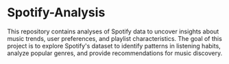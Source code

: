 # Spotify-Analysis
This repository contains analyses of Spotify data to uncover insights about music trends, user preferences, and playlist characteristics. The goal of this project is to explore Spotify's dataset to identify patterns in listening habits, analyze popular genres, and provide recommendations for music discovery.
